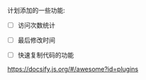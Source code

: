 计划添加的一些功能:

- [ ] 访问次数统计
- [ ] 最后修改时间
- [ ] 快速复制代码的功能





https://docsify.js.org/#/awesome?id=plugins